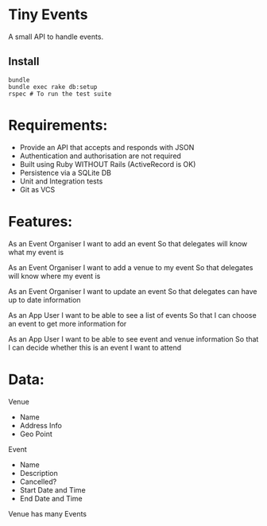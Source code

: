 # Tiny Events

A small API to handle events.

## Install

    bundle
    bundle exec rake db:setup
    rspec # To run the test suite


Requirements:
=============
- Provide an API that accepts and responds with JSON
- Authentication and authorisation are not required
- Built using Ruby WITHOUT Rails (ActiveRecord is OK)
- Persistence via a SQLite DB
- Unit and Integration tests
- Git as VCS

Features:
=========
  As an Event Organiser
  I want to add an event
  So that delegates will know what my event is

  As an Event Organiser
  I want to add a venue to my event
  So that delegates will know where my event is

  As an Event Organiser
  I want to update an event
  So that delegates can have up to date information

  As an App User
  I want to be able to see a list of events
  So that I can choose an event to get more information for

  As an App User
  I want to be able to see event and venue information
  So that I can decide whether this is an event I want to attend


Data:
=====

Venue
- Name
- Address Info
- Geo Point

Event
- Name
- Description
- Cancelled?
- Start Date and Time
- End Date and Time

Venue has many Events
